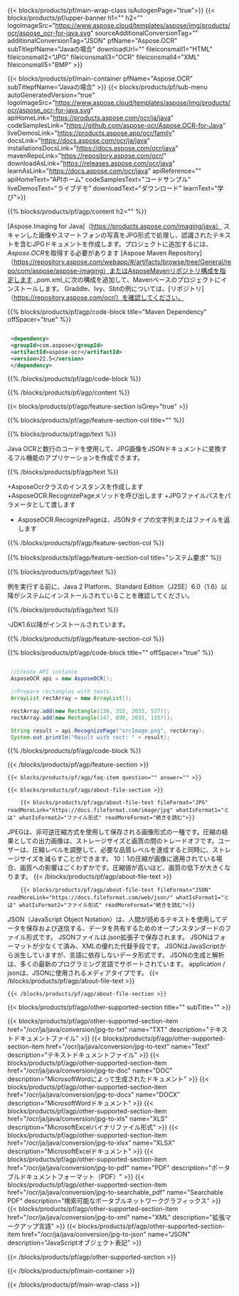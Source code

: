 ﻿---
title:  
weight: 3920
url: /ja/java/conversion/jpg-to-json/ 
lang: ja
langdirlevel: 2
locales: ja,it,ru,de,es,fr,nl,id,lt,pl,pt,vi,tr,ko
description: JPGからJSONへのJava変換のサンプルコード。 WebまたはデスクトップJavaベースのアプリケーション内でのバッチJPGファイルからJSONへの変換にAPIサンプルコードを使用します。
---

{{< blocks/products/pf/main-wrap-class isAutogenPage="true">}}
{{< blocks/products/pf/upper-banner h1="" h2="" logoImageSrc="https://www.aspose.cloud/templates/aspose/img/products/ocr/aspose_ocr-for-java.svg" sourceAdditionalConversionTag="" additionalConversionTag="JSON" pfName="Aspose.OCR" subTitlepfName="Javaの場合" downloadUrl="" fileiconsmall1="HTML" fileiconsmall2="JPG" fileiconsmall3="OCR" fileiconsmall4="XML" fileiconsmall5="BMP" >}}


{{< blocks/products/pf/main-container pfName="Aspose.OCR" subTitlepfName="Javaの場合" >}}
{{< blocks/products/pf/sub-menu autoGeneratedVersion="true" logoImageSrc="https://www.aspose.cloud/templates/aspose/img/products/ocr/aspose_ocr-for-java.svg" apiHomeLink="https://products.aspose.com/ocr/ja/java" codeSamplesLink="https://github.com/aspose-ocr/Aspose.OCR-for-Java" liveDemosLink="https://products.aspose.app/ocr/family" docsLink="https://docs.aspose.com/ocr/ja/java" installationsDocsLink="https://docs.aspose.com/ocr/java" mavenRepoLink="https://repository.aspose.com/ocr/" downloadAsLink="https://releases.aspose.com/ocr/java" learnAsLink="https://docs.aspose.com/ocr/java" apiReference="" apiHomeText="APIホーム" codeSamplesText="コードサンプル" liveDemosText="ライブデモ" downloadText="ダウンロード" learnText="学び">}}

{{% blocks/products/pf/agp/content h2="" %}}



[Aspose.Imaging for Java]（https://products.aspose.com/imaging/java）
 スキャンした画像やスマートフォンの写真をJPG形式で処理し、認識されたテキストを含むJPGドキュメントを作成します。プロジェクトに追加するには、*Aspose.OCR*を取得する必要があります
[Aspose Maven Repository]（https://repository.aspose.com/webapp/#/artifacts/browse/tree/General/repo/com/aspose/aspose-imaging）またはAsposeMavenリポジトリ構成を指定します
_pom.xml_に次の構成を追加して、Mavenベースのプロジェクトにインストールします。 Graddle、Ivy、Sbtの例については、[リポジトリ]（https://repository.aspose.com/ocr/）を確認してください。

{{% blocks/products/pf/agp/code-block title="Maven Dependency" offSpacer="true" %}}

```xml

 <dependency>
 <groupId>com.aspose</groupId>
 <artifactId>aspose-ocr</artifactId>
 <version>22.5</version>
 </dependency>

```

{{% /blocks/products/pf/agp/code-block %}}

{{% /blocks/products/pf/agp/content %}}

{{< blocks/products/pf/agp/feature-section isGrey="true" >}}

{{% blocks/products/pf/agp/feature-section-col title="" %}}

{{% blocks/products/pf/agp/text %}}

Java OCRと数行のコードを使用して、JPG画像をJSONドキュメントに変換するフル機能のアプリケーションを作成できます。

{{% /blocks/products/pf/agp/text %}}

+AsposeOcrクラスのインスタンスを作成します
+AsposeOCR.RecognizePageメソッドを呼び出します
+JPGファイルパスをパラメータとして渡します
+ AsposeOCR.RecognizePageは、JSONタイプの文字列またはファイルを返します

{{% /blocks/products/pf/agp/feature-section-col %}}

{{% blocks/products/pf/agp/feature-section-col title="システム要求" %}}

{{% blocks/products/pf/agp/text %}}

例を実行する前に、Java 2 Platform、Standard Edition（J2SE）6.0（1.6）以降がシステムにインストールされていることを確認してください。

{{% /blocks/products/pf/agp/text %}}

-JDK1.6以降がインストールされています。

{{% /blocks/products/pf/agp/feature-section-col %}}

{{% blocks/products/pf/agp/code-block title="" offSpacer="true" %}}

```java

 //Create API instance
 AsposeOCR api = new AsposeOCR();

 //Prepare rectangles with texts.
 ArrayList rectArray = new ArrayList();

 rectArray.add(new Rectangle(138, 352, 2033, 537));
 rectArray.add(new Rectangle(147, 890, 2033, 1157));

 String result = api.RecognizePage("srcImage.png", rectArray);
 System.out.println("Result with rect: " + result);

```

{{% /blocks/products/pf/agp/code-block %}}

{{< /blocks/products/pf/agp/feature-section >}}

    {{< blocks/products/pf/agp/faq-item question="" answer="" >}}

    {{< blocks/products/pf/agp/about-file-section >}}
       
        {{< blocks/products/pf/agp/about-file-text fileFormat="JPG" readMoreLink="https://docs.fileformat.com/image/jpg" whatIsFormat1="とは" whatIsFormat2="ファイル形式" readMoreFormat="続きを読む">}}
JPEGは、非可逆圧縮方式を使用して保存される画像形式の一種です。圧縮の結果としての出力画像は、ストレージサイズと画質の間のトレードオフです。ユーザーは、圧縮レベルを調整して、必要な品質レベルを達成すると同時に、ストレージサイズを減らすことができます。 10：1の圧縮が画像に適用されている場合、画質への影響はごくわずかです。圧縮値が高いほど、画質の低下が大きくなります。
        {{< /blocks/products/pf/agp/about-file-text >}}

        {{< blocks/products/pf/agp/about-file-text fileFormat="JSON" readMoreLink="https://docs.fileformat.com/web/json/" whatIsFormat1="とは" whatIsFormat2="ファイル形式" readMoreFormat="続きを読む">}}
JSON（JavaScript Object Notation）は、人間が読めるテキストを使用してデータを保存および送信する、データを共有するためのオープンスタンダードのファイル形式です。 JSONファイルは.json拡張子で保存されます。 JSONはフォーマットが少なくて済み、XMLの優れた代替手段です。 JSONはJavaScriptから派生していますが、言語に依存しないデータ形式です。 JSONの生成と解析は、多くの最新のプログラミング言語でサポートされています。 application / jsonは、JSONに使用されるメディアタイプです。
        {{< /blocks/products/pf/agp/about-file-text >}}

    {{< /blocks/products/pf/agp/about-file-section >}}

<!-- aboutfile Ends -->

{{< blocks/products/pf/agp/other-supported-section title="" subTitle="" >}}

{{< blocks/products/pf/agp/other-supported-section-item href="/ocr/ja/java/conversion/jpg-to-txt" name="TXT" description="テキストドキュメントファイル" >}}
{{< blocks/products/pf/agp/other-supported-section-item href="/ocr/ja/java/conversion/jpg-to-text" name="Text" description="テキストドキュメントファイル" >}}
{{< blocks/products/pf/agp/other-supported-section-item href="/ocr/ja/java/conversion/jpg-to-doc" name="DOC" description="MicrosoftWordによって生成されたドキュメント" >}}
{{< blocks/products/pf/agp/other-supported-section-item href="/ocr/ja/java/conversion/jpg-to-docx" name="DOCX" description="MicrosoftWordドキュメント" >}}
{{< blocks/products/pf/agp/other-supported-section-item href="/ocr/ja/java/conversion/jpg-to-xls" name="XLS" description="MicrosoftExcelバイナリファイル形式" >}}
{{< blocks/products/pf/agp/other-supported-section-item href="/ocr/ja/java/conversion/jpg-to-xlsx" name="XLSX" description="MicrosoftExcelドキュメント" >}}
{{< blocks/products/pf/agp/other-supported-section-item href="/ocr/ja/java/conversion/jpg-to-pdf" name="PDF" description="ポータブルドキュメントフォーマット（PDF）" >}}
{{< blocks/products/pf/agp/other-supported-section-item href="/ocr/ja/java/conversion/jpg-to-searchable_pdf" name="Searchable PDF" description="検索可能なポータブルネットワークグラフィックス" >}}
{{< blocks/products/pf/agp/other-supported-section-item href="/ocr/ja/java/conversion/jpg-to-xml" name="XML" description="拡張マークアップ言語" >}}
{{< blocks/products/pf/agp/other-supported-section-item href="/ocr/ja/java/conversion/jpg-to-json" name="JSON" description="JavaScriptオブジェクト表記" >}}

{{< /blocks/products/pf/agp/other-supported-section >}}

{{< /blocks/products/pf/main-container >}}
    
{{< /blocks/products/pf/main-wrap-class >}}
